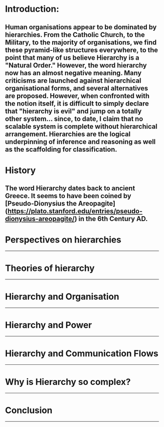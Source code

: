 # Introduction:

Human organisations appear to be dominated by hierarchies. From the Catholic Church, to the Military, to the majority of organisations, we find these pyramid-like structures everywhere, to the point that many of us believe Hierarchy is a "Natural Order." However, the word hierarchy now has an almost negative meaning. Many criticisms are launched against hierarchical organisational forms, and several alternatives are proposed. However, when confronted with the notion itself, it is difficult to simply declare that "hierarchy is evil" and jump on a totally other system... since, to date, I claim that no scalable system is complete without hierarchical arrangement. Hierarchies are the logical underpinning of inference and reasoning as well as the scaffolding for classification. 
---
# History

The word Hierarchy dates back to ancient Greece. It seems to have been coined by [Pseudo-Dionysius the Areopagite] (https://plato.stanford.edu/entries/pseudo-dionysius-areopagite/) in the 6th Century AD.
---
# Perspectives on hierarchies

---
# Theories of hierarchy

---
# Hierarchy and Organisation

---
# Hierarchy and Power

---
# Hierarchy and Communication Flows

---
# Why is Hierarchy so complex?

---
# Conclusion

---
